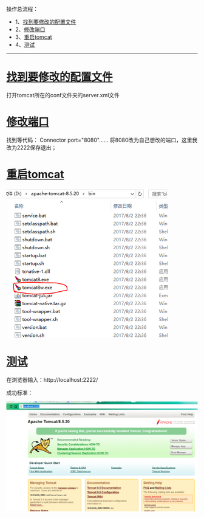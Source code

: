 操作总流程：
- 1、[找到要修改的配置文件](#java-01)
- 2、[修改端口](#java-01)
- 3、[重启tomcat](#java-01)
- 4、[测试](#java-01)

----------
# <a name="java-01" href="#" >找到要修改的配置文件</a>
打开tomcat所在的conf文件夹的server.xml文件

# <a name="java-02" href="#" >修改端口</a>
找到等代码：
Connector port="8080"......
将8080改为自己想改的端口，这里我改为2222保存退出；

# <a name="java-03" href="#" >重启tomcat</a>

![](image/2-1.png)
# <a name="java-04" href="#" >测试</a>
在浏览器输入：http://localhost:2222/

成功标准：

![](image/2-2.png)